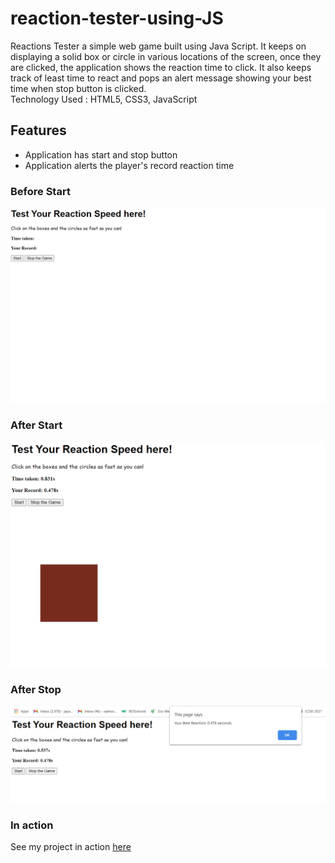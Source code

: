 # reaction-tester-using-JS

Reactions Tester a simple web game built using Java Script. It keeps on displaying a solid box or circle in various locations of the screen, once they are clicked, the application shows the reaction time to click. It also keeps track of least time to react and pops an alert message showing your best time when stop button is clicked.
<br>
Technology Used : HTML5, CSS3, JavaScript

<h2>Features</h2>
<ul>
  <li> Application has start and stop button </li>
  <li> Application alerts the player's record reaction time </li>
</ul>

<h3> Before Start </h3>

   <img src="/images/jsp1.png" alt="before start image" >

<h3> After Start </h3>
  
   <img src="/images/jsp2.png" alt="after start image" >

<h3> After Stop </h3>

   <img src="/images/jsp3.png" alt="after stop image" >
   
<h3>In action </h3>

<p>See my project in action <a href = "http://jayasampathwebhosting-com.stackstaging.com/projects/reaction-tester/" > here</a></p>

